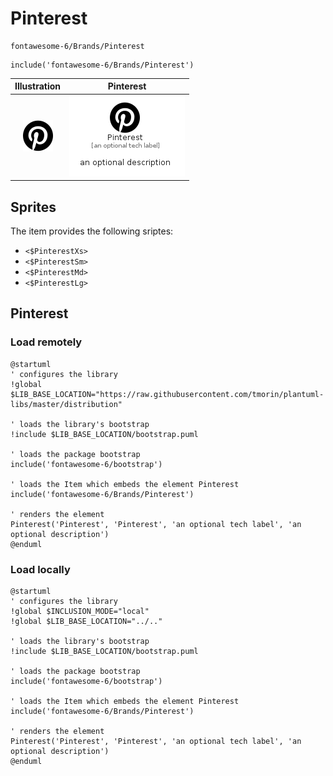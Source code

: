 # Pinterest


```text
fontawesome-6/Brands/Pinterest
```

```text
include('fontawesome-6/Brands/Pinterest')
```



| Illustration | Pinterest |
| :---: | :---: |
| ![illustration for Illustration](../../fontawesome-6/Brands/Pinterest.png) | ![illustration for Pinterest](../../fontawesome-6/Brands/Pinterest.Local.png) |



## Sprites
The item provides the following sriptes:

- `<$PinterestXs>`
- `<$PinterestSm>`
- `<$PinterestMd>`
- `<$PinterestLg>`





## Pinterest

### Load remotely
```plantuml
@startuml
' configures the library
!global $LIB_BASE_LOCATION="https://raw.githubusercontent.com/tmorin/plantuml-libs/master/distribution"

' loads the library's bootstrap
!include $LIB_BASE_LOCATION/bootstrap.puml

' loads the package bootstrap
include('fontawesome-6/bootstrap')

' loads the Item which embeds the element Pinterest
include('fontawesome-6/Brands/Pinterest')

' renders the element
Pinterest('Pinterest', 'Pinterest', 'an optional tech label', 'an optional description')
@enduml
```

### Load locally
```plantuml
@startuml
' configures the library
!global $INCLUSION_MODE="local"
!global $LIB_BASE_LOCATION="../.."

' loads the library's bootstrap
!include $LIB_BASE_LOCATION/bootstrap.puml

' loads the package bootstrap
include('fontawesome-6/bootstrap')

' loads the Item which embeds the element Pinterest
include('fontawesome-6/Brands/Pinterest')

' renders the element
Pinterest('Pinterest', 'Pinterest', 'an optional tech label', 'an optional description')
@enduml
```

